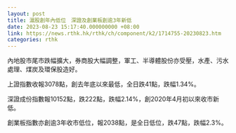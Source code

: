 ```yaml
---
layout: post
title: 滬股創年內低位　深證及創業板創逾3年新低
date: 2023-08-23 15:17:40.000000000 +08:00
link: https://news.rthk.hk/rthk/ch/component/k2/1714755-20230823.htm
categories: rthk
---
```


內地股市尾市跌幅擴大，券商股大幅調整，軍工、半導體股份亦受壓，水產、污水處理、煤炭及環保股造好。

上證指數收報3078點，創去年底以來最低，全日跌41點，跌幅1.34%。

深證成份指數報10152點，跌222點，跌幅2.14%，創2020年4月初以來收市新低。

創業板指數亦創逾3年收市低位，報2038點，是全日低位，跌47點，跌幅2.3%。
